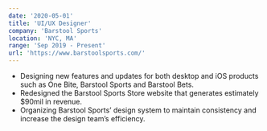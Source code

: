 ```yaml
---
date: '2020-05-01'
title: 'UI/UX Designer'
company: 'Barstool Sports'
location: 'NYC, MA'
range: 'Sep 2019 - Present'
url: 'https://www.barstoolsports.com/'
---
```


- Designing new features and updates for both desktop and iOS products such as One Bite, Barstool Sports and Barstool Bets.
- Redesigned the Barstool Sports Store website that generates estimately \$90mil in revenue.
- Organizing Barstool Sports’ design system to maintain consistency and increase the design team’s efficiency.
